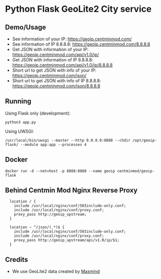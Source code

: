 # Python Flask GeoLite2 City service

## Demo/Usage
* See information of your IP: <https://geoip.centminmod.com/>
* See information of IP 8.8.8.8: <https://geoip.centminmod.com/8.8.8.8>
* Get JSON with information of your IP: <https://geoip.centminmod.com/api/v1.0/ip/>
* Get JSON with information of IP 8.8.8.8: <https://geoip.centminmod.com/api/v1.0/ip/8.8.8.8>
* Short url to get JSON with info of your IP: <https://geoip.centminmod.com/json/>
* Short url to get JSON with info of IP 8.8.8.8: <https://geoip.centminmod.com/json/8.8.8.8>

## Running
Using Flask only (development):
```
python3 app.py
```

Using UWSGI:
```
/usr/local/bin/uwsgi --master --http 0.0.0.0:8888 --chdir /opt/geoip-flask/ --module app:app --processes 4
```

## Docker

```
docker run -d --net=host -p 8888:8888 --name geoip centminmod/geoip-flask
```

## Behind Centmin Mod Nginx Reverse Proxy

```
  location / {
    include /usr/local/nginx/conf/503include-only.conf;
    include /usr/local/nginx/conf/proxy.conf;
    proxy_pass http://geoip_upstream;
  }

  location ~ ^/json/(.*)$ {
    include /usr/local/nginx/conf/503include-only.conf;
    include /usr/local/nginx/conf/proxy.conf;
    proxy_pass http://geoip_upstream/api/v1.0/ip/$1;
  }
```

## Credits
* We use GeoLite2 data created by [Maxmind](http://www.maxmind.com)
